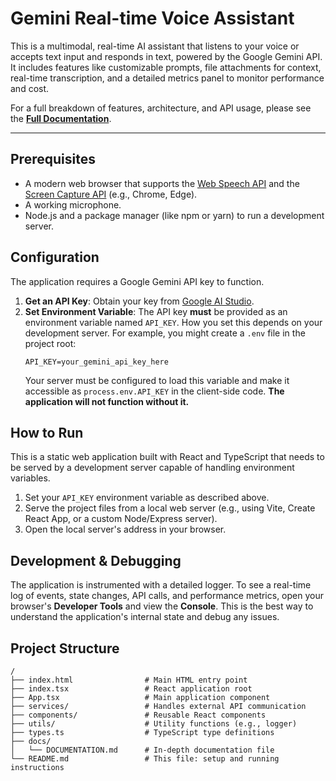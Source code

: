 # Gemini Real-time Voice Assistant

This is a multimodal, real-time AI assistant that listens to your voice or accepts text input and responds in text, powered by the Google Gemini API. It includes features like customizable prompts, file attachments for context, real-time transcription, and a detailed metrics panel to monitor performance and cost.

For a full breakdown of features, architecture, and API usage, please see the [**Full Documentation**](./docs/DOCUMENTATION.md).

---

## Prerequisites

-   A modern web browser that supports the [Web Speech API](https://developer.mozilla.org/en-US/docs/Web/API/Web_Speech_API) and the [Screen Capture API](https://developer.mozilla.org/en-US/docs/Web/API/Screen_Capture_API) (e.g., Chrome, Edge).
-   A working microphone.
-   Node.js and a package manager (like npm or yarn) to run a development server.

## Configuration

The application requires a Google Gemini API key to function.

1.  **Get an API Key**: Obtain your key from [Google AI Studio](https://aistudio.google.com/app/apikey).
2.  **Set Environment Variable**: The API key **must** be provided as an environment variable named `API_KEY`. How you set this depends on your development server. For example, you might create a `.env` file in the project root:
    ```
    API_KEY=your_gemini_api_key_here
    ```
    Your server must be configured to load this variable and make it accessible as `process.env.API_KEY` in the client-side code. **The application will not function without it.**

## How to Run

This is a static web application built with React and TypeScript that needs to be served by a development server capable of handling environment variables.

1.  Set your `API_KEY` environment variable as described above.
2.  Serve the project files from a local web server (e.g., using Vite, Create React App, or a custom Node/Express server).
3.  Open the local server's address in your browser.

## Development & Debugging

The application is instrumented with a detailed logger. To see a real-time log of events, state changes, API calls, and performance metrics, open your browser's **Developer Tools** and view the **Console**. This is the best way to understand the application's internal state and debug any issues.

## Project Structure

```
/
├── index.html                # Main HTML entry point
├── index.tsx                 # React application root
├── App.tsx                   # Main application component
├── services/                 # Handles external API communication
├── components/               # Reusable React components
├── utils/                    # Utility functions (e.g., logger)
├── types.ts                  # TypeScript type definitions
├── docs/
│   └── DOCUMENTATION.md      # In-depth documentation file
└── README.md                 # This file: setup and running instructions
```
